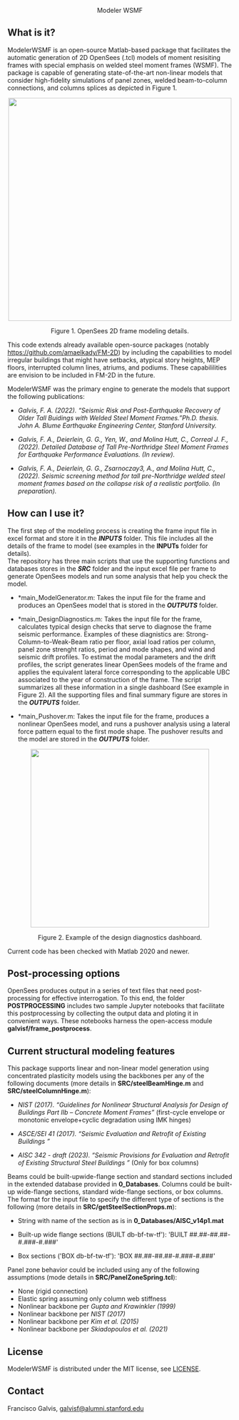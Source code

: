 <p align="center"> Modeler WSMF

## What is it?
ModelerWSMF is an open-source Matlab-based package that facilitates the automatic generation of 2D OpenSees (.tcl) models of moment resisiting frames with special emphasis on welded steel moment frames (WSMF).
The package is capable of generating state-of-the-art non-linear models that consider high-fidelity simulations of panel zones, welded beam-to-column connections, and columns splices as depicted in Figure 1.

<p align="center"> <img src="https://user-images.githubusercontent.com/35354704/202242564-2c0335b3-5606-4451-9961-990533ad0e56.png" align="middle" height=500 /></p>
<p align="center"> Figure 1. OpenSees 2D frame modeling details. 

This code extends already available open-source packages (notably https://github.com/amaelkady/FM-2D) by including the capabilities to model irregular buildings that might have setbacks, atypical story heights, MEP floors, interrupted column lines, atriums, and podiums. These capabililities are envision to be included in FM-2D in the future.

ModelerWSMF was the primary engine to generate the models that support the following publications:  
  
- *Galvis, F. A. (2022). “Seismic Risk and Post-Earthquake Recovery of Older Tall Buidings with Welded Steel Moment Frames.”Ph.D. thesis. John A. Blume Earthquake Engineering Center, Stanford University.*
  
- *Galvis, F. A., Deierlein, G. G., Yen, W., and Molina Hutt, C., Correal J. F., (2022). Detailed Database of Tall Pre-Northridge Steel Moment Frames for Earthquake Performance Evaluations. (In review).*
  
- *Galvis, F. A., Deierlein, G. G., Zsarnoczay3, A., and Molina Hutt, C., (2022). Seismic screening method for tall pre-Northridge welded steel moment frames based on the collapse risk of a realistic portfolio. (In preparation).*
  
## How can I use it?
The first step of the modeling process is creating the frame input file in excel format and store it in the ***INPUTS*** folder. This file includes all the details of the frame to model (see examples in the **INPUTs** folder for details).  
The repository has three main scripts that use the supporting functions and databases stores in the ***SRC*** folder and the input excel file per frame to generate OpenSees models and run some analysis that help you check the model.
  
- *main_ModelGenerator.m: Takes the input file for the frame and produces an OpenSees model that is stored in the ***OUTPUTS*** folder.
  
- *main_DesignDiagnostics.m: Takes the input file for the frame, calculates typical design checks that serve to diagnose the frame seismic performance. Examples of these diagnistics are: Strong-Column-to-Weak-Beam ratio per floor, axial load ratios per column, panel zone strenght ratios, period and mode shapes, and wind and seismic drift profiles. To estimat the modal parameters and the drift profiles, the script generates linear OpenSees models of the frame and applies the equivalent lateral force corresponding to the applicable UBC associated to the year of construction of the frame. The script summarizes all these information in a single dashboard (See example in Figure 2). All the supporting files and final summary figure are stores in the ***OUTPUTS*** folder.

- *main_Pushover.m: Takes the input file for the frame, produces a nonlinear OpenSees model, and runs a pushover analysis using a lateral force pattern equal to the first mode shape. The pushover results and the model are stored in the ***OUTPUTS*** folder.
  
<p align="center"> <img src="https://user-images.githubusercontent.com/35354704/202243408-361accfd-56d0-4e37-ace5-61936db8a28b.png" align="middle" height=400 /></p>
<p align="center"> Figure 2. Example of the design diagnostics dashboard. 

Current code has been checked with Matlab 2020 and newer.
  
## Post-processing options
OpenSees produces output in a series of text files that need post-processing for effective interrogation. To this end, the folder **POSTPROCESSING** includes two sample Jupyter notebooks that facilitate this postprocessing by collecting the output data and ploting it in convenient ways. These notebooks harness the open-access module **galvisf/frame_postprocess**.

## Current structural modeling features

This package supports linear and non-linear model generation using concentrated plasticity models using the backbones per any of the following documents (more details in **SRC/steelBeamHinge.m** and **SRC/steelColumnHinge.m**):
  
  - *NIST (2017). “Guidelines for Nonlinear Structural Analysis for Design of Buildings Part IIb – Concrete Moment Frames”* (first-cycle envelope or monotonic envelope+cyclic degradation using IMK hinges)
  
  - *ASCE/SEI 41 (2017). “Seismic Evaluation and Retrofit of Existing Buildings ”*
  
  - *AISC 342 - draft (2023). “Seismic Provisions for Evaluation and Retrofit of Existing Structural Steel Buildings ”* (Only for box columns)
  
Beams could be built-upwide-flange section and standard sections included in the extended database provided in **0_Databases**. Columns could be built-up wide-flange sections, standard wide-flange sections, or box columns. The format for the input file to specify the different type of sections is the following (more details in **SRC/getSteelSectionProps.m**):
  
  - String with name of the section as is in **0_Databases/AISC_v14p1.mat**
  
  - Built-up wide flange sections (BUILT db-bf-tw-tf'): 'BUILT ##.##-##.##-#.###-#.###'
  
  - Box sections ('BOX db-bf-tw-tf'): 'BOX ##.##-##.##-#.###-#.###'
  
Panel zone behavior could be included using any of the following assumptions (mode details in **SRC/PanelZoneSpring.tcl**):
  
  - None (rigid connection)
  - Elastic spring assuming only column web stiffness
  - Nonlinear backbone per *Gupta and Krawinkler (1999)*
  - Nonlinear backbone per *NIST (2017)*
  - Nonlinear backbone per *Kim et al. (2015)*
  - Nonlinear backbone per *Skiadopoulos et al. (2021)*
  
## License

ModelerWSMF is distributed under the MIT license, see [LICENSE](https://opensource.org/licenses/MIT).

## Contact

Francisco Galvis, galvisf@alumni.stanford.edu 
  
